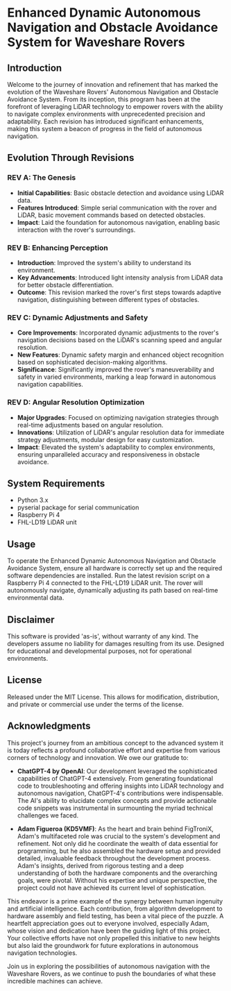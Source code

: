 # Enhanced Dynamic Autonomous Navigation and Obstacle Avoidance System for Waveshare Rovers

## Introduction
Welcome to the journey of innovation and refinement that has marked the evolution of the Waveshare Rovers' Autonomous Navigation and Obstacle Avoidance System. From its inception, this program has been at the forefront of leveraging LiDAR technology to empower rovers with the ability to navigate complex environments with unprecedented precision and adaptability. Each revision has introduced significant enhancements, making this system a beacon of progress in the field of autonomous navigation.

## Evolution Through Revisions

### REV A: The Genesis
- **Initial Capabilities**: Basic obstacle detection and avoidance using LiDAR data.
- **Features Introduced**: Simple serial communication with the rover and LiDAR, basic movement commands based on detected obstacles.
- **Impact**: Laid the foundation for autonomous navigation, enabling basic interaction with the rover's surroundings.

### REV B: Enhancing Perception
- **Introduction**: Improved the system's ability to understand its environment.
- **Key Advancements**: Introduced light intensity analysis from LiDAR data for better obstacle differentiation.
- **Outcome**: This revision marked the rover's first steps towards adaptive navigation, distinguishing between different types of obstacles.

### REV C: Dynamic Adjustments and Safety
- **Core Improvements**: Incorporated dynamic adjustments to the rover's navigation decisions based on the LiDAR's scanning speed and angular resolution.
- **New Features**: Dynamic safety margin and enhanced object recognition based on sophisticated decision-making algorithms.
- **Significance**: Significantly improved the rover's maneuverability and safety in varied environments, marking a leap forward in autonomous navigation capabilities.

### REV D: Angular Resolution Optimization
- **Major Upgrades**: Focused on optimizing navigation strategies through real-time adjustments based on angular resolution.
- **Innovations**: Utilization of LiDAR's angular resolution data for immediate strategy adjustments, modular design for easy customization.
- **Impact**: Elevated the system's adaptability to complex environments, ensuring unparalleled accuracy and responsiveness in obstacle avoidance.

## System Requirements
- Python 3.x
- pyserial package for serial communication
- Raspberry Pi 4
- FHL-LD19 LiDAR unit

## Usage
To operate the Enhanced Dynamic Autonomous Navigation and Obstacle Avoidance System, ensure all hardware is correctly set up and the required software dependencies are installed. Run the latest revision script on a Raspberry Pi 4 connected to the FHL-LD19 LiDAR unit. The rover will autonomously navigate, dynamically adjusting its path based on real-time environmental data.

## Disclaimer
This software is provided 'as-is', without warranty of any kind. The developers assume no liability for damages resulting from its use. Designed for educational and developmental purposes, not for operational environments.

## License
Released under the MIT License. This allows for modification, distribution, and private or commercial use under the terms of the license.

## Acknowledgments
This project's journey from an ambitious concept to the advanced system it is today reflects a profound collaborative effort and expertise from various corners of technology and innovation. We owe our gratitude to:

- **ChatGPT-4 by OpenAI**: Our development leveraged the sophisticated capabilities of ChatGPT-4 extensively. From generating foundational code to troubleshooting and offering insights into LiDAR technology and autonomous navigation, ChatGPT-4's contributions were indispensable. The AI's ability to elucidate complex concepts and provide actionable code snippets was instrumental in surmounting the myriad technical challenges we faced.

- **Adam Figueroa (KD5VMF)**: As the heart and brain behind FigTroniX, Adam's multifaceted role was crucial to the system's development and refinement. Not only did he coordinate the wealth of data essential for programming, but he also assembled the hardware setup and provided detailed, invaluable feedback throughout the development process. Adam's insights, derived from rigorous testing and a deep understanding of both the hardware components and the overarching goals, were pivotal. Without his expertise and unique perspective, the project could not have achieved its current level of sophistication.

This endeavor is a prime example of the synergy between human ingenuity and artificial intelligence. Each contribution, from algorithm development to hardware assembly and field testing, has been a vital piece of the puzzle. A heartfelt appreciation goes out to everyone involved, especially Adam, whose vision and dedication have been the guiding light of this project. Your collective efforts have not only propelled this initiative to new heights but also laid the groundwork for future explorations in autonomous navigation technologies.


Join us in exploring the possibilities of autonomous navigation with the Waveshare Rovers, as we continue to push the boundaries of what these incredible machines can achieve.
